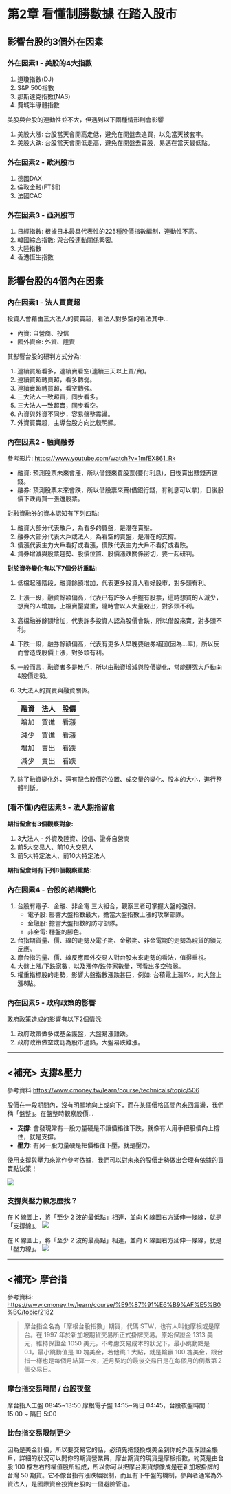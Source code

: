# 第2章 看懂制勝數據 在踏入股市

## **影響台股的3個外在因素**

### **外在因素1 - 美股的4大指數**
1. 道瓊指數(DJ)
2. S&P 500指數
3. 那斯達克指數(NAS)
4. 費城半導體指數

美股與台股的連動性並不大，但遇到以下兩種情形則會影響
1. 美股大漲: 台股當天會開高走低，避免在開盤去追買，以免當天被套牢。
2. 美股大跌: 台股當天會開低走高，避免在開盤去賣股，易邁在當天最低點。

### **外在因素2 - 歐洲股市**
1. 德國DAX
2. 倫敦金融(FTSE)
3. 法國CAC

### **外在因素3 - 亞洲股市**
1. 日經指數: 根據日本最具代表性的225種股價指數編制，連動性不高。
2. 韓國綜合指數: 與台股連動關係緊密。
3. 大陸指數
4. 香港恆生指數

## **影響台股的4個內在因素**

### **內在因素1 - 法人買賣超**
投資人會藉由三大法人的買賣超，看法人對多空的看法其中...
- 內資: 自營商、投信
- 國外資金: 外資、陸資

其影響台股的研判方式分為:
1. 連續買超看多，連續賣看空(連續三天以上買/賣)。
2. 連續買超轉賣超，看多轉弱。
3. 連續賣超轉買超，看空轉強。
4. 三大法人一致超買，同步看多。
5. 三大法人一致超賣，同步看空。
6. 內資與外資不同步，容易盤整震盪。
7. 外資買賣超，主導台股方向比較明顯。

### **內在因素2 - 融資融券**
  參考影片: https://www.youtube.com/watch?v=1mfEX861_Rk
- 融資: 預測股票未來會漲，所以借錢來買股票(要付利息)，日後賣出賺錢再還錢。
- 融券: 預測股票未來會跌，所以借股票來賣(借銀行錢，有利息可以拿)，日後股價下跌再買一張還股票。

對融資融券的資本認知有下列四點:
1. 融資大部分代表散戶，為看多的買盤，是潛在賣壓。
2. 融券大部分代表大戶或法人，為看空的賣盤，是潛在的支撐。
3. 價漲代表主力大戶看好或看漲，價跌代表主力大戶不看好或看跌。
4. 資券增減與股票趨勢、股價位置、股價漲跌關係密切，要一起研判。

**對於資券變化有以下7個分析重點:**
1. 低檔起漲階段，融資餘額增加，代表更多投資人看好股市，對多頭有利。
2. 上漲一段，融資餘額偏高，代表已有許多人手握有股票，這時想買的人減少，想賣的人增加，上檔賣壓變重，隨時會以人大量殺出，對多頭不利。
3. 高檔融券餘額增加，代表許多投資人認為股價會跌，所以借股來賣，對多頭不利。
4. 下跌一段，融券餘額偏高，代表有更多人早晚要融券補回(因為...率)，所以反而會造成股價上漲，對多頭有利。
5. 一般而言，融資者多是散戶，所以由融資增減與股價變化，常能研究大戶動向&股價走勢。
6. 3大法人的買賣與融資關係。
   
    | 融資 | 法人 | 股價 |
    | --   | --   | --   |
    | 增加 | 買進 | 看漲 |
    | 減少 | 買進 | 看漲 |
    | 增加 | 賣出 | 看跌 |
    | 減少 | 賣出 | 看跌 |
    
7. 除了融資變化外，還有配合股價的位置、成交量的變化、股本的大小，進行整體判斷。

### **(看不懂)內在因素3 - 法人期指留倉**

**期指留倉有3個觀察對象:**
1. 3大法人 - 外資及陸資、投信、證券自營商
2. 前5大交易人、前10大交易人
3. 前5大特定法人、前10大特定法人

**期指留倉則有下列8個觀察重點:**

### **內在因素4 - 台股的結構變化**
1. 台股有電子、金融、非金電 三大組合，觀察三者可掌握大盤的強弱。
   - 電子股: 影響大盤指數最大，擔當大盤指數上漲的攻擊部隊。
   - 金融股: 擔當大盤指數的防守部隊。
   - 非金電: 穩盤的腳色。
2. 台指期貨量、價、線的走勢及電子期、金融期、非金電期的走勢為現貨的領先反應。
3. 摩台指的量、價、線反應國外交易人對台股未來走勢的看法，值得重視。
4. 大盤上漲/下跌家數，以及漲停/跌停家數量，可看出多空強弱。
5. 權重指標股的走勢，影響大盤指數漲跌甚巨，例如: 台積電上漲1%，約大盤上漲8點。

### **內在因素5 - 政府政策的影響**
政府政策造成的影響有以下2個情況:
1. 政府政策做多或基金護盤，大盤易漲難跌。
2. 政府政策做空或認為股市過熱，大盤易跌難漲。

---

## **<補充> 支撐&壓力**
參考資料:https://www.cmoney.tw/learn/course/technicals/topic/506

股價在一段期間內，沒有明顯地向上或向下，而在某個價格區間內來回震盪，我們稱「盤整」。在盤整時觀察股價...
- **支撐:** 會發現常有一股力量硬是不讓價格往下跌，就像有人用手把股價向上撐住，就是支撐。
- **壓力:** 有另一股力量硬是把價格往下壓，就是壓力。

使用支撐與壓力來當作參考依據，我們可以對未來的股價走勢做出合理有依據的買賣點決策！

![](https://fsv.cmoney.tw/cmstatic/learn/content/44/20140815135041654_XL.jpg)

### **支撐與壓力線怎麼找？**

在 K 線圖上，將「至少 2 波的最低點」相連，並向 K 線圖右方延伸一條線，就是 「支撐線」。
![](https://fsv.cmoney.tw/cmstatic/notes/content/114678/20140925111320741_XL.jpg)

在 K 線圖上，將「至少 2 波的最高點」相連，並向 K 線圖右方延伸一條線，就是 「壓力線」。
![](https://fsv.cmoney.tw/cmstatic/notes/content/114678/20140925111330300_XL.jpg)


---

## **<補充> 摩台指**
參考資料: https://www.cmoney.tw/learn/course/%E9%87%91%E6%B9%AF%E5%B0%BC/topic/2182
> 摩台指全名為「摩根台股指數」期貨，代碼 STW，也有人叫他摩根或是摩台。在 1997 年於新加坡期貨交易所正式掛牌交易。原始保證金 1313 美元，維持保證金 1050 美元，不考慮交易成本的狀況下，最小跳動點是 0.1，最小跳動值是 10 塊美金，若他跳 1 大點，就是輸贏 100 塊美金，跟台指一樣也是每個月結算一次，近月契約的最後交易日是在每個月的倒數第２個交易日。

### **摩台指交易時間 / 台股夜盤**
摩台指人工盤 08:45~13:50
摩根電子盤 14:15~隔日 04:45，台股夜盤時間：15:00 ~ 隔日 5:00
### **比台指交易限制更少**
因為是美金計價，所以要交易它的話，必須先把錢換成美金到你的外匯保證金帳戶，詳細的狀況可以問你的期貨營業員，摩台期貨的現貨是摩根指數，約莫是由台股 100 檔左右的權值股所組成，所以你可以把摩台期貨想像成是在新加坡掛牌的台灣 50 期貨。它不像台指有漲跌幅限制，而且有下午盤的機制，參與者通常為外資法人，是國際資金投資台股的一個避險管道。

 
 

